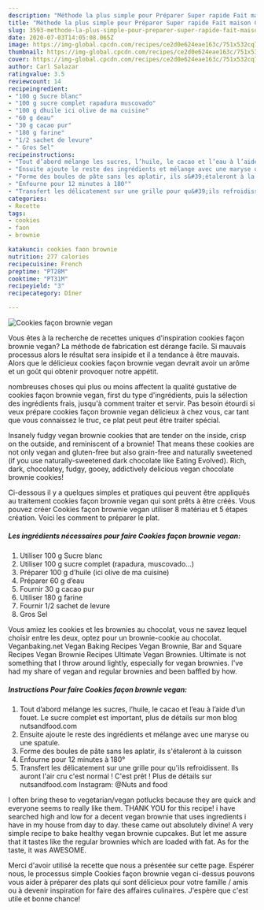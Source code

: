 ```yaml
---
description: "Méthode la plus simple pour Préparer Super rapide Fait maison Cookies façon brownie vegan"
title: "Méthode la plus simple pour Préparer Super rapide Fait maison Cookies façon brownie vegan"
slug: 3593-methode-la-plus-simple-pour-preparer-super-rapide-fait-maison-cookies-facon-brownie-vegan
date: 2020-07-03T14:05:08.065Z
image: https://img-global.cpcdn.com/recipes/ce2d0e624eae163c/751x532cq70/cookies-facon-brownie-vegan-photo-principale-de-la-recette.jpg
thumbnail: https://img-global.cpcdn.com/recipes/ce2d0e624eae163c/751x532cq70/cookies-facon-brownie-vegan-photo-principale-de-la-recette.jpg
cover: https://img-global.cpcdn.com/recipes/ce2d0e624eae163c/751x532cq70/cookies-facon-brownie-vegan-photo-principale-de-la-recette.jpg
author: Carl Salazar
ratingvalue: 3.5
reviewcount: 14
recipeingredient:
- "100 g Sucre blanc"
- "100 g sucre complet rapadura muscovado"
- "100 g dhuile ici olive de ma cuisine"
- "60 g deau"
- "30 g cacao pur"
- "180 g farine"
- "1/2 sachet de levure"
- " Gros Sel"
recipeinstructions:
- "Tout d’abord mélange les sucres, l’huile, le cacao et l’eau à l’aide d’un fouet. Le sucre complet est important, plus de détails sur mon blog nutsandfood.com"
- "Ensuite ajoute le reste des ingrédients et mélange avec une maryse ou une spatule."
- "Forme des boules de pâte sans les aplatir, ils s&#39;étaleront à la cuisson"
- "Enfourne pour 12 minutes à 180°"
- "Transfert les délicatement sur une grille pour qu&#39;ils refroidissent. Ils auront l&#39;air cru c&#39;est normal ! C&#39;est prêt ! Plus de détails sur nutsandfood.com Instagram: @Nuts and food"
categories:
- Recette
tags:
- cookies
- faon
- brownie

katakunci: cookies faon brownie 
nutrition: 277 calories
recipecuisine: French
preptime: "PT28M"
cooktime: "PT31M"
recipeyield: "3"
recipecategory: Dîner

---
```



![Cookies façon brownie vegan](https://img-global.cpcdn.com/recipes/ce2d0e624eae163c/751x532cq70/cookies-facon-brownie-vegan-photo-principale-de-la-recette.jpg)

Vous êtes à la recherche de recettes uniques d'inspiration cookies façon brownie vegan? La méthode de fabrication est dérange facile. Si mauvais processus alors le résultat sera insipide et il a tendance à être mauvais. Alors que le délicieux cookies façon brownie vegan devrait avoir un arôme et un goût qui obtenir provoquer notre appétit.

nombreuses choses qui plus ou moins affectent la qualité gustative de cookies façon brownie vegan, first du type d'ingrédients, puis la sélection des ingrédients frais, jusqu'à comment traiter et servir. Pas besoin étourdi si veux prépare cookies façon brownie vegan délicieux à chez vous, car tant que vous connaissez le truc, ce plat peut peut être traiter spécial.

Insanely fudgy vegan brownie cookies that are tender on the inside, crisp on the outside, and reminiscent of a brownie! That means these cookies are not only vegan and gluten-free but also grain-free and naturally sweetened (if you use naturally-sweetened dark chocolate like Eating Evolved). Rich, dark, chocolatey, fudgy, gooey, addictively delicious vegan chocolate brownie cookies!


Ci-dessous il y a quelques simples et pratiques qui peuvent être appliqués au traitement cookies façon brownie vegan qui sont prêts à être créés. Vous pouvez créer Cookies façon brownie vegan utiliser 8 matériau et 5 étapes création. Voici les comment to préparer le plat.

<!--inarticleads1-->

##### Les ingrédients nécessaires pour faire Cookies façon brownie vegan:

1. Utiliser 100 g Sucre blanc
1. Utiliser 100 g sucre complet (rapadura, muscovado...)
1. Préparer 100 g d’huile (ici olive de ma cuisine)
1. Préparer 60 g d’eau
1. Fournir 30 g cacao pur
1. Utiliser 180 g farine
1. Fournir 1/2 sachet de levure
1.   Gros Sel


Vous amiez les cookies et les brownies au chocolat, vous ne savez lequel choisir entre les deux, optez pour un brownie-cookie au chocolat. Veganbaking.net Vegan Baking Recipes Vegan Brownie, Bar and Square Recipes Vegan Brownie Recipes Ultimate Vegan Brownies. Ultimate is not something that I throw around lightly, especially for vegan brownies. I&#39;ve had my share of vegan and regular brownies and been baffled by how. 

<!--inarticleads2-->

##### Instructions Pour faire Cookies façon brownie vegan:

1. Tout d’abord mélange les sucres, l’huile, le cacao et l’eau à l’aide d’un fouet. Le sucre complet est important, plus de détails sur mon blog nutsandfood.com
1. Ensuite ajoute le reste des ingrédients et mélange avec une maryse ou une spatule.
1. Forme des boules de pâte sans les aplatir, ils s&#39;étaleront à la cuisson
1. Enfourne pour 12 minutes à 180°
1. Transfert les délicatement sur une grille pour qu&#39;ils refroidissent. Ils auront l&#39;air cru c&#39;est normal ! C&#39;est prêt ! Plus de détails sur nutsandfood.com Instagram: @Nuts and food


I often bring these to vegetarian/vegan potlucks because they are quick and everyone seems to really like them. THANK YOU for this recipe! i have searched high and low for a decent vegan brownie that uses ingredients i have in my house from day to day. these came out absolutely divine! A very simple recipe to bake healthy vegan brownie cupcakes. But let me assure that it tastes like the regular brownies which are loaded with fat. As for the taste, it was AWESOME. 


Merci d'avoir utilisé la recette que nous a présentée sur cette page. Espérer nous, le processus simple Cookies façon brownie vegan ci-dessus pouvons vous aider à préparer des plats qui sont délicieux pour votre famille / amis ou à devenir inspiration for faire des affaires culinaires. J'espère que c'est utile et bonne chance!
